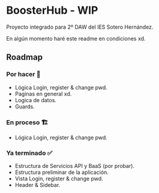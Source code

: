 # BoosterHub - WIP

Proyecto integrado para 2º DAW del IES Sotero Hernández.

En algún momento haré este readme en condiciones xd.


## Roadmap

### Por hacer 🚧

 - Lógica Login, register & change pwd.
 - Paginas en general xd.
 - Logica de datos.
 - Guards.

### En proceso 🏗️

 - Lógica Login, register & change pwd.

### Ya terminado ✅

 - Estructura de Servicios API y BaaS (por probar).
 - Estructura preliminar de la aplicación.
 - Vista Login, register & change pwd.
 - Header & Sidebar.
